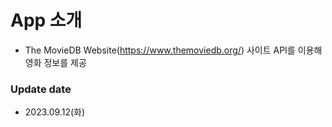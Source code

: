 # App 소개

- The MovieDB Website(https://www.themoviedb.org/) 사이트 API를 이용해 영화 정보를 제공

### Update date

- 2023.09.12(화)
